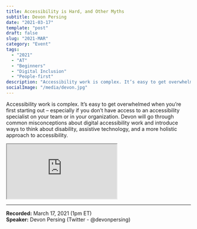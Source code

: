 ```yaml
---
title: Accessibility is Hard, and Other Myths
subtitle: Devon Persing
date: "2021-03-17"
template: "post"
draft: false
slug: "2021-MAR"
category: "Event"
tags:
  - "2021"
  - "AT"
  - "Beginners"
  - "Digital Inclusion"
  - "People-first"
description: "Accessibility work is complex. It’s easy to get overwhelmed when you’re first starting out – especially if you don’t have access to an accessibility specialist on your team or in your organization. Devon will go through common misconceptions about digital accessibility work and introduce ways to think about disability, assistive technology, and a more holistic approach to accessibility."
socialImage: "/media/devon.jpg"
---
```

Accessibility work is complex. It’s easy to get overwhelmed when you’re first starting out – especially if you don’t have access to an accessibility specialist on your team or in your organization. Devon will go through common misconceptions about digital accessibility work and introduce ways to think about disability, assistive technology, and a more holistic approach to accessibility.

<iframe title="Accessibility is Hard, and Other Myths by Devon Persing" src="https://www.youtube.com/embed/7jho7wC1t6c" allow="accelerometer; autoplay; encrypted-media; gyroscope; picture-in-picture" allowfullscreen></iframe>

-----
<b>Recorded:</b> March 17, 2021 (1pm ET)<br>
<b>Speaker:</b> Devon Persing (Twitter - @devonpersing)